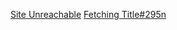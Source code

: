[Site Unreachable](https://github.com/towry/n/issues/152)
[Fetching Title#295n](https://github.com/towry/n/issues/152)